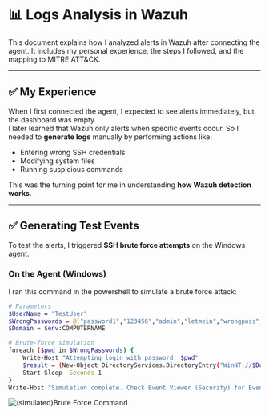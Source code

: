 # 📊 Logs Analysis in Wazuh

This document explains how I analyzed alerts in Wazuh after connecting the agent. It includes my personal experience, the steps I followed, and the mapping to MITRE ATT&CK.

---

## ✅ My Experience
When I first connected the agent, I expected to see alerts immediately, but the dashboard was empty.  
I later learned that Wazuh only alerts when specific events occur. So I needed to **generate logs** manually by performing actions like:
- Entering wrong SSH credentials
- Modifying system files
- Running suspicious commands

This was the turning point for me in understanding **how Wazuh detection works**.

---

## ✅ Generating Test Events
To test the alerts, I triggered **SSH brute force attempts** on the Windows agent.

### **On the Agent (Windows)**
I ran this command in the powershell to simulate a brute force attack:
```bash
# Parameters
$UserName = "TestUser"
$WrongPasswords = @("password1","123456","admin","letmein","wrongpass","qwerty")
$Domain = $env:COMPUTERNAME

# Brute-force simulation
foreach ($pwd in $WrongPasswords) {
    Write-Host "Attempting login with password: $pwd"
    $result = (New-Object DirectoryServices.DirectoryEntry("WinNT://$Domain/$UserName,user",$UserName,$pwd)).psbase.Name
    Start-Sleep -Seconds 1
}
Write-Host "Simulation complete. Check Event Viewer (Security) for Event ID 4625."
```
![(simulated)Brute Force Command](Segundevsz/screenshots/blob/main/Screenshot%202025-07-30%20141011.png)
